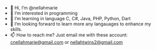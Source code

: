 - 👋 Hi, I’m @nellahmarie
- 👀 I’m interested in programming
- 🌱 I’m learning in language C, C#, Java, PHP, Python, Dart
- 💞️ I’m looking forward to learn more any langauages to enhance my skills.
- 📫 How to reach me? Just email me with these account: cnellahmarie@gmail.com or nellahtwins2@gmail.com

<!---
nellahmarie/nellahmarie is a ✨ special ✨ repository because its `README.md` (this file) appears on your GitHub profile.
You can click the Preview link to take a look at your changes.
--->
